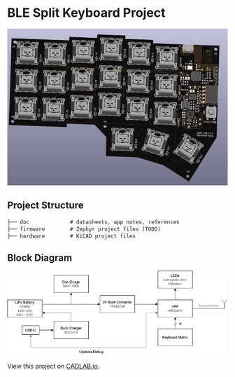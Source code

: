# BLE Split Keyboard Project

![rev1.0 layout](/content/rev1.0.png)

## Project Structure

    ├── doc             # datasheets, app notes, references
    ├── firmware        # Zephyr project files (TODO)
    ├── hardware        # KiCAD project files 

## Block Diagram

![block diagram](/doc/block-diagram.png)

View this project on [CADLAB.io](https://cadlab.io/project/22910). 

